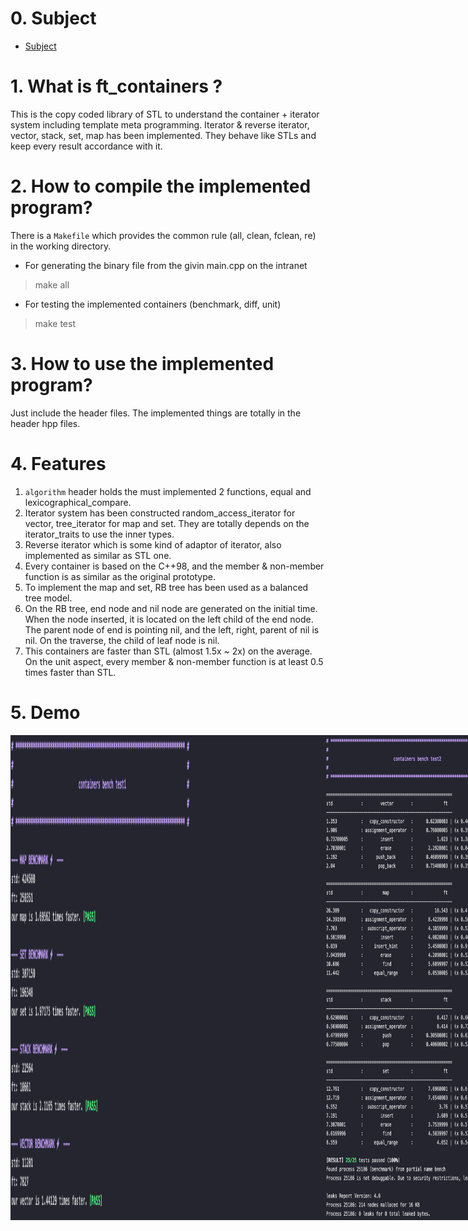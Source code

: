 # 0. Subject

* [Subject](https://github.com/bigpel66/42-cursus/blob/main/circle-05/circle05%20-%20ft_containers.pdf)

# 1. What is ft_containers ?

This is the copy coded library of STL to understand the container + iterator system including template meta programming. Iterator & reverse iterator, vector, stack, set, map has been implemented. They behave like STLs and keep every result accordance with it.

# 2. How to compile the implemented program?

There is a `Makefile` which provides the common rule (all, clean, fclean, re) in the working directory. 

* For generating the binary file from the givin main.cpp on the intranet
> make all

* For testing the implemented containers (benchmark, diff, unit)
> make test

# 3. How to use the implemented program?

Just include the header files. The implemented things are totally in the header hpp files.

# 4. Features

1. `algorithm` header holds the must implemented 2 functions, equal and lexicographical_compare.
2. Iterator system has been constructed random_access_iterator for vector, tree_iterator for map and set. They are totally depends on the iterator_traits to use the inner types.
3. Reverse iterator which is some kind of adaptor of iterator, also implemented as similar as STL one.
4. Every container is based on the C++98, and the member & non-member function is as similar as the original prototype.
5. To implement the map and set, RB tree has been used as a balanced tree model.
6. On the RB tree, end node and nil node are generated on the initial time. When the node inserted, it is located on the left child of the end node. The parent node of end is pointing nil, and the left, right, parent of nil is nil. On the traverse, the child of leaf node is nil.
7. This containers are faster than STL (almost 1.5x ~ 2x) on the average. On the unit aspect, every member & non-member function is at least 0.5 times faster than STL.

# 5. Demo

<div style="display:flex" align="center">
    <img src="images/1.png" alt="1" width="800"/>
    <img src="images/2.png" alt="2" width="800"/>
    <img src="images/3.png" alt="3" width="800"/>
    <img src="images/4.png" alt="4" width="800"/>
</div>

